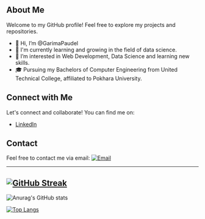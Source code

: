 ## About Me
 Welcome to my GitHub profile! Feel free to explore my projects and repositories.
- 👋 Hi, I’m @GarimaPaudel
- 🌱 I'm currently learning and growing in the field of data science.
- 👀 I’m interested in Web Development, Data Science and learning new skills.
- 🎓 Pursuing my Bachelors of Computer Engineering from United Technical College, affiliated to Pokhara University.

## Connect with Me

Let's connect and collaborate! You can find me on:
- [LinkedIn](https://www.linkedin.com/in/garima-paudel-25b099214/)

## Contact

Feel free to contact me via email: [![Email](https://img.shields.io/badge/Email-Click%20to%20Reveal-informational?style=flat&logo=gmail&logoColor=white)](mailto:paudelgarima229@gmail.com)

---
 [![GitHub Streak](https://streak-stats.demolab.com/?user=GarimaPaudel&theme=dark)](https://git.io/streak-stats)
---
![Anurag's GitHub stats](https://github-readme-stats.vercel.app/api?username=GarimaPaudel&show_icons=true&theme=radical)

[![Top Langs](https://github-readme-stats.vercel.app/api/top-langs/?username=anuraghazra)](https://github.com/anuraghazra/github-readme-stats)
<!--- cd
GarimaPaudel/GarimaPaudel is a ✨ special ✨ repository because its `README.md` (this file) appears on your GitHub profile.
You can click the Preview link to take a look at your changes.
--->
